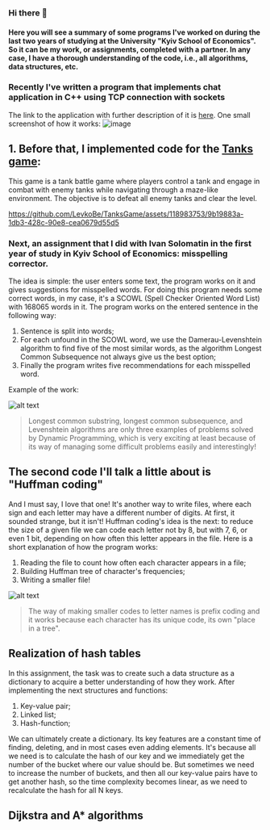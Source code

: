 ### Hi there 👋

#### Here you will see a summary of some programs I've worked on during the last two years of studying at the University "Kyiv School of Economics". So it can be my work, or assignments, completed with a partner. In any case, I have a thorough understanding of the code, i.e., all algorithms, data structures, etc.

### Recently I've written a program that implements chat application in C++ using TCP connection with sockets
The link to the application with further description of it is [here](https://github.com/LevkoBe/GroupChat/blob/master/README.md). One small screenshot of how it works:
![image](https://github.com/LevkoBe/LevkoBe/assets/118983753/285af220-3440-4f9a-ac1e-c3e44165caf5)

## 1. Before that, I implemented code for the [Tanks game](https://github.com/LevkoBe/TanksGame.git):

This game is a tank battle game where players control a tank and engage in combat with enemy tanks while navigating through a maze-like environment. The objective is to defeat all enemy tanks and clear the level.

https://github.com/LevkoBe/TanksGame/assets/118983753/9b19883a-1db3-428c-90e8-cea0679d55d5

### Next, an assignment that I did with Ivan Solomatin in the first year of study in Kyiv School of Economics: misspelling corrector.

The idea is simple: the user enters some text, the program works on it and gives suggestions for misspelled words.
For doing this program needs some correct words, in my case, it's a SCOWL (Spell Checker Oriented Word List) with 168065 words in it.
The program works on the entered sentence in the following way:
  1. Sentence is split into words;
  2. For each unfound in the SCOWL word, we use the Damerau-Levenshtein algorithm to find five of the most similar words, as the algorithm Longest Common Subsequence not always give us the best option;
  3. Finally the program writes five recommendations for each misspelled word.


Example of the work:

![alt text](https://res.cloudinary.com/dcxd4mjy0/image/upload/v1684241975/example1_wsatpm.png "Correcting mistakes")
>Longest common substring, longest common subsequence, and Levenshtein algorithms are only three examples of problems solved by Dynamic Programming, which is very exciting at least because of its way of managing some difficult problems easily and interestingly! 

## The second code I'll talk a little about is "Huffman coding"
And I must say, I love that one! It's another way to write files, where each sign and each letter may have a different number of digits. At first, it sounded strange, but it isn't!
Huffman coding's idea is the next: to reduce the size of a given file we can code each letter not by 8, but with 7, 6, or even 1 bit, depending on how often this letter appears in the file.
Here is a short explanation of how the program works:
  1. Reading the file to count how often each character appears in a file;
  2. Building Huffman tree of character's frequencies;
  3. Writing a smaller file!

![alt text](https://res.cloudinary.com/dcxd4mjy0/image/upload/v1684405820/ex2_rrzg1g.png "Work with a file")
>The way of making smaller codes to letter names is prefix coding and it works because each character has its unique code, its own "place in a tree".

## Realization of hash tables
In this assignment, the task was to create such a data structure as a dictionary to acquire a better understanding of how they work. After implementing the next structures and functions:
  1. Key-value pair;
  2. Linked list;
  3. Hash-function;

We can ultimately create a dictionary.
Its key features are a constant time of finding, deleting, and in most cases even adding elements. It's because all we need is to calculate the hash of our key and we immediately get the number of the bucket where our value should be. But sometimes we need to increase the number of buckets, and then all our key-value pairs have to get another hash, so the time complexity becomes linear, as we need to recalculate the hash for all N keys. 

## Dijkstra and A* algorithms
<!--
**LevkoBe/LevkoBe** is a ✨ _special_ ✨ repository because its `README.md` (this file) appears on your GitHub profile.

Here are some ideas to get you started:

- 🔭 I’m currently working on ...
- 🌱 I’m currently learning ...
- 👯 I’m looking to collaborate on ...
- 🤔 I’m looking for help with ...
- 💬 Ask me about ...
- 📫 How to reach me: ...
- 😄 Pronouns: ...
- ⚡ Fun fact: ...
-->
